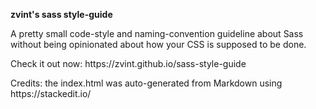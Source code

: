 **zvint's sass style-guide**

A pretty small code-style and naming-convention guideline about Sass without being opinionated about how your CSS is supposed to be done.
<p>Check it out now: https://zvint.github.io/sass-style-guide</p>

<p>Credits: the index.html was auto-generated from Markdown using https://stackedit.io/</p> 